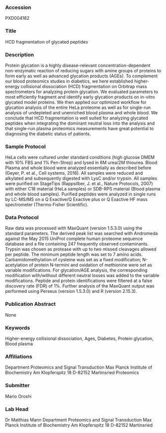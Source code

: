 ### Accession
PXD004182

### Title
HCD fragmentation of glycated peptides

### Description
Protein glycation is a highly disease-relevant concentration-dependent non-enzymatic reaction of reducing sugars with amine groups of proteins to form early as well as advanced glycation products (AGEs). To complement our blood proteomics studies in diabetics, we here established higher-energy collisional dissociation (HCD) fragmentation on Orbitrap mass spectrometers for analyzing protein glycation. We evaluated parameters to most efficiently fragment and identify early glycation products on in-vitro glycated model proteins. We then applied our optimized workflow for glycation analysis of the entire HeLa proteome as well as for single-run analysis of undepleted and unenriched blood plasma and whole blood. We conclude that HCD fragmentation is well suited for analyzing glycated peptides when integrating the dominant neutral loss into the analysis and that single-run plasma proteomics measurements have great potential to diagnosing the diabetic status of patients.

### Sample Protocol
HeLa cells were cultured under standard conditions (high glucose DMEM with 10% FBS and 1% Pen-Strep) and lysed in 6M urea/2M thiourea. Blood Plasma and whole blood were analyzed essentially as described before (Geyer, P. et al., Cell systems, 2016). All samples were reduced and alkylated and subsequently digested with LysC and/or trypsin.  All samples were purified on StageTips (Rappsilber, J. et al., Nature Protocols, 2007) with either C18 material (HeLa samples) or SDB-RPS material (Blood plasma and whole blood samples). Purified peptides were analyzed in single runs by LC-MS/MS on a Q Exactive/Q Exactive plus or Q Exactive HF mass spectrometer (Thermo Fisher Scientific).

### Data Protocol
Raw data was processed with MaxQuant (version 1.5.3.0) using the standard parameters. The derived peak list was searched with Andromeda against the May 2015 UniProt complete human proteome sequence database and a file containing 247 frequently observed contaminants. Trypsin was chosen as protease with up to two missed cleavages allowed per peptide. The minimum peptide length was set to 7 amino acids. Carbamidomethylation of cysteine was set as a fixed modification; N-acetylation of protein N-termini and oxidation of methionine were set as variable modifications. For glycation/AGE analysis, the corresponding modification with/without different neutral losses was added to the variable modifications. Peptide and protein identifications were filtered at a false discovery rate (FDR) of 1%.  Further analysis of the MaxQuant output was performed using Perseus (version 1.5.3.0) and R (version 2.15.3).

### Publication Abstract
None

### Keywords
Higher-energy collisional dissociation, Ages, Diabetes, Protein glycation, Blood plasma

### Affiliations
Department Proteomics and Signal Transduction Max Planck Institute of Biochemistry Am Klopferspitz 18 D-82152 Martinsried
Proteomics

### Submitter
Mario Oroshi

### Lab Head
Dr Matthias Mann
Department Proteomics and Signal Transduction Max Planck Institute of Biochemistry Am Klopferspitz 18 D-82152 Martinsried


